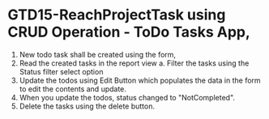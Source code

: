 # GTD15-ReachProjectTask using CRUD Operation - ToDo Tasks App,
  1. New todo task shall be created using the form,
  2. Read the created tasks in the report view
     a. Filter the tasks using the Status filter select option 
  3. Update the todos using Edit Button which populates the data in the form to edit the contents and update.
  4. When you update the todos, status changed to "NotCompleted".
  5. Delete the tasks using the delete button.

